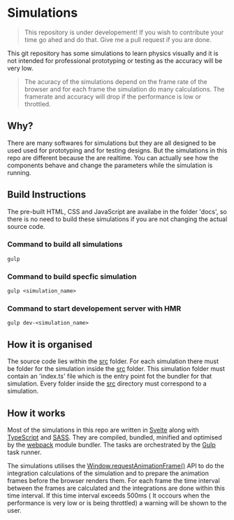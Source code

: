 # Simulations
> This repository is under developement! If you wish to contribute your time go ahed and do that. Give me a pull request if you are done.

This git repository has some simulations to learn physics visually and it is not intended for professional prototyping or testing  as the accuracy will be very low.

> The acuracy of the simulations depend on the frame rate of the browser and for each frame the simulation do many calculations. The framerate and accuracy will drop if the performance is low or throttled.

## Why?

There are many softwares for simulations but they are all designed to be used used for prototyping and for testing designs. But the simulations in this repo are different because the are realtime. You can actually see how the components behave and change the parameters while the simulation is running.

## Build Instructions

The pre-built HTML, CSS and JavaScript are availabe in the folder 'docs', so there is no need to build these simulations if you are not changing the actual source code.

### Command to build all simulations
 ```shell
 gulp
 ```

### Command to build specfic simulation
 ```shell
 gulp <simulation_name>
 ```

### Command to start developement server with HMR
 ```shell
 gulp dev-<simulation_name>
 ```

## How it is organised

The source code lies within the [src](./src) folder. For each simulation there must be folder for the simulation inside the [src](./src) folder.
This simulation folder must contain an 'index.ts' file which is the entry point fot the bundler for that simulation. Every folder inside the [src](./src) directory must correspond to a simulation. 

## How it works

Most of the simulations in this repo are written in [Svelte](https://svelte.dev/) along with [TypeScript](https://www.typescriptlang.org/) and [SASS](https://sass-lang.com/). They are compiled, bundled, minified and optimised by the [webpack](https://webpack.js.org/) module bundler. The tasks are orchestrated by the [Gulp](https://gulpjs.com/) task runner.

The simulations utilises the [Window.requestAnimationFrame()](https://developer.mozilla.org/docs/Web/API/window/requestAnimationFrame) API to do the integration calculations of the simulation and to prepare the animation frames before the browser renders them.
For each frame the time interval between the frames are calculated and the integrations are done within this time interval. If this time interval exceeds 500ms ( It occours when the performance is very low or is being throttled) a warning will be shown to the user.